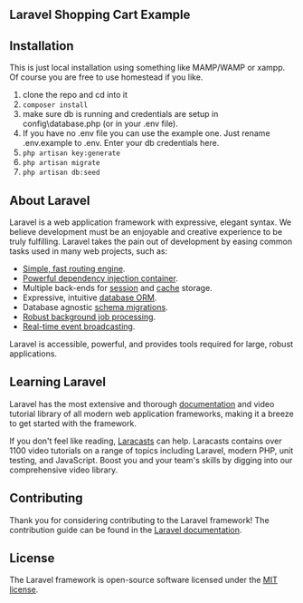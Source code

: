 ## Laravel Shopping Cart Example

## Installation

This is just local installation using something like MAMP/WAMP or xampp. Of course you are free to use homestead if you like.

1. clone the repo and cd into it
2. `composer install`
3. make sure db is running and credentials are setup in config\database.php (or in your .env file).
4. If you have no .env file you can use the example one. Just rename .env.example to .env. Enter your db credentials here.
5. `php artisan key:generate`
6. `php artisan migrate`
7. `php artisan db:seed`


## About Laravel

Laravel is a web application framework with expressive, elegant syntax. We believe development must be an enjoyable and creative experience to be truly fulfilling. Laravel takes the pain out of development by easing common tasks used in many web projects, such as:

- [Simple, fast routing engine](https://laravel.com/docs/routing).
- [Powerful dependency injection container](https://laravel.com/docs/container).
- Multiple back-ends for [session](https://laravel.com/docs/session) and [cache](https://laravel.com/docs/cache) storage.
- Expressive, intuitive [database ORM](https://laravel.com/docs/eloquent).
- Database agnostic [schema migrations](https://laravel.com/docs/migrations).
- [Robust background job processing](https://laravel.com/docs/queues).
- [Real-time event broadcasting](https://laravel.com/docs/broadcasting).

Laravel is accessible, powerful, and provides tools required for large, robust applications.

## Learning Laravel

Laravel has the most extensive and thorough [documentation](https://laravel.com/docs) and video tutorial library of all modern web application frameworks, making it a breeze to get started with the framework.

If you don't feel like reading, [Laracasts](https://laracasts.com) can help. Laracasts contains over 1100 video tutorials on a range of topics including Laravel, modern PHP, unit testing, and JavaScript. Boost you and your team's skills by digging into our comprehensive video library.


## Contributing

Thank you for considering contributing to the Laravel framework! The contribution guide can be found in the [Laravel documentation](https://laravel.com/docs/contributions).


## License

The Laravel framework is open-source software licensed under the [MIT license](https://opensource.org/licenses/MIT).
